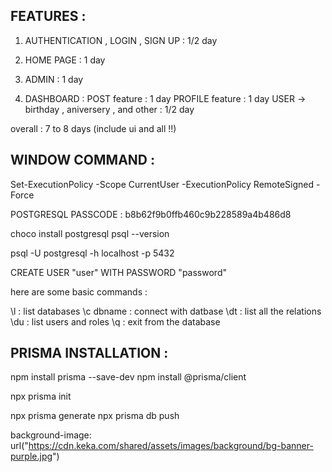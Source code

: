 ## FEATURES :

1. AUTHENTICATION , LOGIN , SIGN UP : 1/2 day

2. HOME PAGE : 1 day
3. ADMIN : 1 day
4. DASHBOARD :
   POST feature : 1 day
   PROFILE feature : 1 day
   USER -> birthday , aniversery , and other : 1/2 day

overall : 7 to 8 days (include ui and all !!)

## WINDOW COMMAND :

Set-ExecutionPolicy -Scope CurrentUser -ExecutionPolicy RemoteSigned -Force

POSTGRESQL PASSCODE : b8b62f9b0ffb460c9b228589a4b486d8

choco install postgresql
psql --version

psql -U postgresql -h localhost -p 5432

CREATE USER "user" WITH PASSWORD "password"

here are some basic commands :

\l : list databases
\c dbname : connect with datbase
\dt : list all the relations
\du : list users and roles
\q : exit from the database

## PRISMA INSTALLATION :

npm install prisma --save-dev
npm install @prisma/client

npx prisma init

npx prisma generate
npx prisma db push




background-image: url(&quot;https://cdn.keka.com/shared/assets/images/background/bg-banner-purple.jpg&quot;)